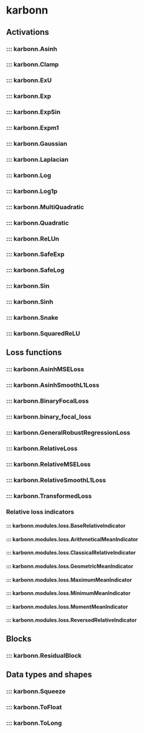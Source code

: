 # karbonn

## Activations

### ::: karbonn.Asinh

### ::: karbonn.Clamp

### ::: karbonn.ExU

### ::: karbonn.Exp

### ::: karbonn.ExpSin

### ::: karbonn.Expm1

### ::: karbonn.Gaussian

### ::: karbonn.Laplacian

### ::: karbonn.Log

### ::: karbonn.Log1p

### ::: karbonn.MultiQuadratic

### ::: karbonn.Quadratic

### ::: karbonn.ReLUn

### ::: karbonn.SafeExp

### ::: karbonn.SafeLog

### ::: karbonn.Sin

### ::: karbonn.Sinh

### ::: karbonn.Snake

### ::: karbonn.SquaredReLU

## Loss functions

### ::: karbonn.AsinhMSELoss

### ::: karbonn.AsinhSmoothL1Loss

### ::: karbonn.BinaryFocalLoss

### ::: karbonn.binary_focal_loss

### ::: karbonn.GeneralRobustRegressionLoss

### ::: karbonn.RelativeLoss

### ::: karbonn.RelativeMSELoss

### ::: karbonn.RelativeSmoothL1Loss

### ::: karbonn.TransformedLoss

### Relative loss indicators

#### ::: karbonn.modules.loss.BaseRelativeIndicator

#### ::: karbonn.modules.loss.ArithmeticalMeanIndicator

#### ::: karbonn.modules.loss.ClassicalRelativeIndicator

#### ::: karbonn.modules.loss.GeometricMeanIndicator

#### ::: karbonn.modules.loss.MaximumMeanIndicator

#### ::: karbonn.modules.loss.MinimumMeanIndicator

#### ::: karbonn.modules.loss.MomentMeanIndicator

#### ::: karbonn.modules.loss.ReversedRelativeIndicator

## Blocks

### ::: karbonn.ResidualBlock

## Data types and shapes

### ::: karbonn.Squeeze

### ::: karbonn.ToFloat

### ::: karbonn.ToLong
